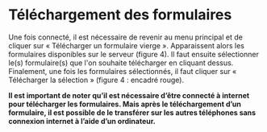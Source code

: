 # Téléchargement des formulaires

Une fois connecté, il est nécessaire de revenir au menu principal et de cliquer sur « Télécharger un formulaire vierge ». Apparaissent alors les formulaires disponibles sur le serveur (figure 4). Il faut ensuite sélectionner le(s) formulaire(s) que l'on souhaite télécharger en cliquant dessus.  Finalement, une fois les formulaires sélectionnés, il faut cliquer sur « Télécharger la sélection » (figure 4 : encadré rouge).


**Il est important de noter qu’il est nécessaire d’être connecté à internet pour télécharger les formulaires. Mais après le téléchargement d’un formulaire, il est possible de le transférer sur les autres téléphones sans connexion internet à l’aide d’un ordinateur.**
